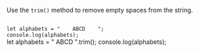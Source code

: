 Use the `trim()` method to remove empty spaces from the string.

<Editor lang="javascript" type="exercise">
<code>
let alphabets = "    ABCD    ";
console.log(alphabets);
</code>

<solution>
let alphabets = "    ABCD    ".trim();
console.log(alphabets);
</solution>
</Editor>